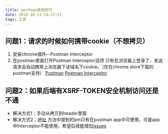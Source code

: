 ```yaml
---
title: postman使用技巧
date: 2018-10-11 14:57:51
tags: 工具
---
```


## 问题1：请求的时候如何携带cookie（不想拷贝）
1. 安装chrome插件--Postman Interceptor
2. 在postman里面打开Postman Interceptor选项
只有在浏览器上登录了，发送请求会自动携带上浏览器下该域名下cookie。（仅在chrome store下载的postman支持）
[Postman](https://chrome.google.com/webstore/detail/postman/fhbjgbiflinjbdggehcddcbncdddomop/related)
[Postman Interceptor](https://chrome.google.com/webstore/detail/postman-interceptor/aicmkgpgakddgnaphhhpliifpcfhicfo?hl=zh-CN)

## 问题2：如果后端有XSRF-TOKEN安全机制访问还是不通
* 解决方式1：手动从拷贝到header里面
* 解决方式2：[地址](https://blog.csdn.net/lishanleilixin/article/details/82153350)
方法中提到的pm只有在postman app中可使用，可是app中Interceptor不能使用，希望后续能增加[issues](https://github.com/postmanlabs/postman-app-support/issues/1667)